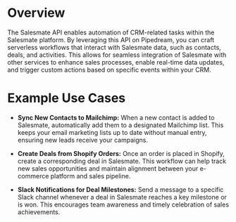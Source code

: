 # Overview

The Salesmate API enables automation of CRM-related tasks within the Salesmate platform. By leveraging this API on Pipedream, you can craft serverless workflows that interact with Salesmate data, such as contacts, deals, and activities. This allows for seamless integration of Salesmate with other services to enhance sales processes, enable real-time data updates, and trigger custom actions based on specific events within your CRM.

# Example Use Cases

- **Sync New Contacts to Mailchimp:** When a new contact is added to Salesmate, automatically add them to a designated Mailchimp list. This keeps your email marketing lists up to date without manual entry, ensuring new leads receive your campaigns.

- **Create Deals from Shopify Orders:** Once an order is placed in Shopify, create a corresponding deal in Salesmate. This workflow can help track new sales opportunities and maintain alignment between your e-commerce platform and sales pipeline.

- **Slack Notifications for Deal Milestones:** Send a message to a specific Slack channel whenever a deal in Salesmate reaches a key milestone or is won. This encourages team awareness and timely celebration of sales achievements.
